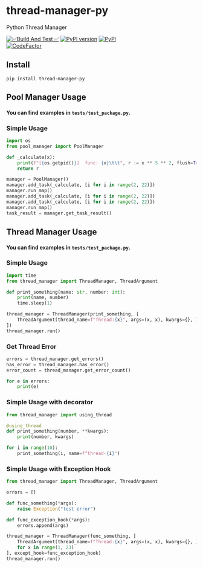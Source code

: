 # thread-manager-py
Python Thread Manager

[![✅Build And Test ✅](https://github.com/sanggi-wjg/py-thread-manager/actions/workflows/build-test.yml/badge.svg)](https://github.com/sanggi-wjg/py-thread-manager/actions/workflows/build-test.yml)
[![PyPI version](https://badge.fury.io/py/thread-manager-py.svg)](https://badge.fury.io/py/thread-manager-py)
[![PyPI](https://img.shields.io/pypi/pyversions/thread-manager-py.svg)](https://pypi.python.org/pypi/thread-manager-py)
<br/>
[![CodeFactor](https://www.codefactor.io/repository/github/sanggi-wjg/thread-manager-py/badge)](https://www.codefactor.io/repository/github/sanggi-wjg/thread-manager-py)



## Install
```shell
pip install thread-manager-py
```


## Pool Manager Usage
#### You can find examples in `tests/test_package.py`.


### Simple Usage
```python
import os
from pool_manager import PoolManager

def _calculate(x):
    print(f"[{os.getpid()}]  func: {x}\t\t", r := x ** 5 ** 2, flush=True)
    return r

manager = PoolManager()
manager.add_task(_calculate, [i for i in range(2, 22)])
manager.run_map()
manager.add_task(_calculate, [i for i in range(2, 22)])
manager.add_task(_calculate, [i for i in range(2, 22)])
manager.run_map()
task_result = manager.get_task_result()
```



## Thread Manager Usage
#### You can find examples in `tests/test_package.py`.


### Simple Usage
```python
import time
from thread_manager import ThreadManager, ThreadArgument

def print_something(name: str, number: int):
    print(name, number)
    time.sleep(1)

thread_manager = ThreadManager(print_something, [
    ThreadArgument(thread_name=f"Thread:{x}", args=(x, x), kwargs={}, ) for x in range(1, 23)
])
thread_manager.run()
```


### Get Thread Error
```python
errors = thread_manager.get_errors()
has_error = thread_manager.has_error()
error_count = thread_manager.get_error_count()

for e in errors:
    print(e)
```


### Simple Usage with decorator
```python
from thread_manager import using_thread

@using_thread
def print_something(number, **kwargs):
    print(number, kwargs)

for i in range(10):
    print_something(i, name=f"thread-{i}")
```


### Simple Usage with Exception Hook
```python
from thread_manager import ThreadManager, ThreadArgument

errors = []

def func_something(*args):
    raise Exception("test error")

def func_exception_hook(*args):
    errors.append(args)

thread_manager = ThreadManager(func_something, [
    ThreadArgument(thread_name=f"Thread:{x}", args=(x, x), kwargs={}, )
    for x in range(1, 23)
], except_hook=func_exception_hook)
thread_manager.run()
```